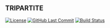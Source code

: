 ## TRIPARTITE
[![License](https://img.shields.io/:license-apache2.0-brightgreen.svg?style=flat-square)](https://www.apache.org/licenses/LICENSE-2.0.html)
[![GitHub Last Commit](https://img.shields.io/github/last-commit/gaigeshen/tripartite.svg?style=flat-square)](https://github.com/gaigeshen/tripartite/commits)
[![Build Status](https://img.shields.io/circleci/build/github/gaigeshen/tripartite?style=flat-square)](https://app.circleci.com/pipelines/github/gaigeshen/tripartite)
